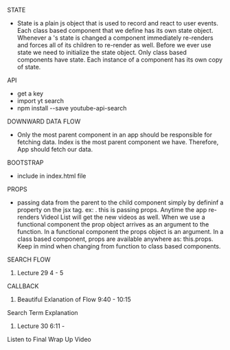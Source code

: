  STATE

 - State is a plain js object that is used to record and react to user events. Each class based component that we define has its own state object. Whenever a 's state is changed a component immediately re-renders and forces all of its children to re-render as well. Before we ever use state we need to initialize the state object. Only class based components have state. Each instance of a component has its own copy of state.

 API
 - get a key
 - import yt search
 - npm install --save youtube-api-search

DOWNWARD DATA FLOW
 - Only the most parent component in an app should be responsible for fetching data. Index is the most parent component we have. Therefore, App should fetch our data. 


 BOOTSTRAP
 - include in index.html file


 PROPS
 - passing data from the parent to the child component simply by defininf a property on the jsx tag.  ex: <VideoList videos={this.state.videos} />. this is passing props. Anytime the app re-renders Videol List will get the new videos as well. When we use a functional component the prop object arrives as an argument to the function. In a functional component the props object is an argument. In a class based component, props are available anywhere as: this.props. Keep in mind when changing from function to class based components. 

SEARCH FLOW
1. Lecture 29 4 - 5

CALLBACK
1. Beautiful Exlanation of Flow 9:40 - 10:15

Search Term Explanation
1. Lecture 30 6:11 - 

Listen to Final Wrap Up Video